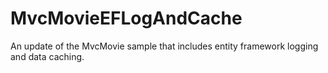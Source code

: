 MvcMovieEFLogAndCache
=====================

An update of the MvcMovie sample that includes entity framework logging and data caching.
